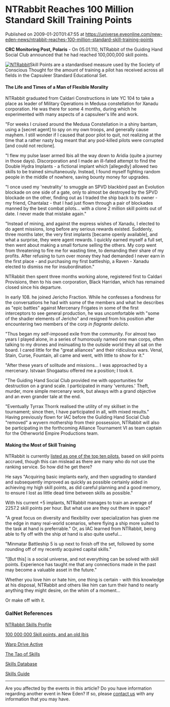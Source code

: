 # NTRabbit Reaches 100 Million Standard Skill Training Points
Published on 2009-01-20T01:47:55 at https://universe.eveonline.com/new-eden-news/ntrabbit-reaches-100-million-standard-skill-training-points

**CRC Monitoring Post, Polaris** \- On 05.01.110, NTRabbit of the Guiding Hand Social Club announced that he had reached 100,000,000 skill points.

[![NTRabbit](http://www.eve-ic.net/media/articles/2686/ntrabbitthumb.png)](http://www.eve-ic.net/media/igbd/igbd.php?faction=ic&url=http%3A%2F%2Fwww.eve-ic.net%2Fmedia%2Farticles%2F2686%2Fntrabbit.png)Skill Points are a standardised measure used by the Society of Conscious Thought for the amount of training a pilot has received across all fields in the Capsuleer Standard Educational Set.

#### The Life and Times of a Man of Flexible Morality

NTRabbit graduated from Caldari Constructions in late YC 104 to take a place as leader of Military Operations in Medusa constellation for Xanadu corporation. He was there for some 4 months, during which he experimented with many aspects of a capsuleer's life and work.

"For weeks I cruised around the Medusa Constellation in a shiny bantam, using a [secret agent] to spy on my own troops, and generally cause mayhem. I still wonder if I caused that poor pilot to quit, not realizing at the time that a rather nasty bug meant that any pod-killed pilots were corrupted [and could not reclone].

"I flew my pulse laser armed Ibis all the way down to Aridia (quite a journey in those days). Discorporation and I made an ill-fated attempt to find the Double Hydra Implants - a fictional implant which [allegedly] allowed two skills to be trained simultaneously. Instead, I found myself fighting random people in the middle of nowhere, saving bounty money for upgrades.

"I once used my 'neutrality' to smuggle an SPVD blackbird past an Evolution blockade on one side of a gate, only to almost be destroyed by the SPVD blockade on the other, finding out as I traded the ship back to its owner - my friend, Chantalaz - that I had just flown through a pair of blockades manned by the best combat pilots... with a clone 2 million skill points out of date. I never made that mistake again."

"Instead of mining, and against the express wishes of Xanadu, I elected to do agent missions, long before any serious rewards existed. Suddenly, three months later, the very first implants [became openly available], and what a surprise, they were agent rewards. I quickly earned myself a full set, then went about making a small fortune selling the others. My corp went from threatening to fire me for wasting time, to demanding their share of my profits. After refusing to turn over money they had demanded I never earn in the first place - and purchasing my first battleship, a Raven - Xanadu elected to dismiss me for insubordination."

NTRabbit then spent three months working alone, registered first to Caldari Provisions, then to his own corporation, Black Harridan, which has remained closed since his departure.

In early 108. he joined Jericho Fraction. While he confesses a fondness for the conversations he had with some of the members and what he describes as "epic battles" against Mercenary Frigates in some of the first interceptors to see general production, he was uncomfortable with "some of the shadier elements of Jericho" and resigned from his position after encountering two members of the corp _in flagrante delicto_.

"Thus began my self-imposed exile from the community. For almost two years I played alone, in a series of humorously named one man corps, often talking to my drones and insinuating to the outside world they all sat on the board. I cared little for the "great alliances" and their ridiculous wars. Venal, Stain, Curse, Fountain, all came and went, with little to show for it."

"After these years of solitude and missions... I was approached by a mercenary. Istvaan Shogaatsu offered me a position; I took it.

"The Guiding Hand Social Club provided me with opportunities for destruction on a grand scale. I participated in many 'ventures.' Theft, murder, more simple mercenary work, but always with a grand objective and an even grander tale at the end.

"Eventually Tyrrax Thorrk realised the utility of my skillset in the tournament; since then, I have participated in all, with mixed results." Having previously flown for IAC before the Guilding Hand Social Club "removed" a wyvern mothership from their possession, NTRabbit will also be participating in the forthcoming Alliance Tournament VI as team captain for the Otherworld Empire Productions team.

#### Making the Most of Skill Training  


NTRabbit is currently [listed as one of the top ten pilots](http://www.eve-ic.net/media/igbd/igbd.php?faction=ic&url=http%3A%2F%2Fineve.net%2Fskills%2Fgrouplist.php%3Fskillgroupid%3D1), based on skill points accrued, though this can mislead as there are many who do not use the ranking service. So how did he get there?

He says "Acquiring basic implants early, and then upgrading to standard and subsequently improved as quickly as possible certainly aided in achieving my high skill points, as did careful planning and a good memory, to ensure I lost as little dead time between skills as possible."

With his current +5 implants, NTRabbit manages to train an average of 2257.2 skill points per hour. But what use are they out there in space?

"A great focus on diversity and flexibility over specialization has given me the edge in many real-world scenarios, where flying a ship more suited to the task at hand is preferrable." Or, as IAC learned from NTRabbit, being able to fly off with the ship _at_ hand is also quite useful...

"Minmatar Battleship 5 is up next to finish off the set, followed by some rounding off of my recently acquired capital skills."

"[But this] is a social universe, and not everything can be solved with skill points. Experience has taught me that any connections made in the past may become a valuable asset in the future."

Whether you love him or hate him, one thing is certain - with this knowledge at his disposal, NTRabbit and others like him can turn their hand to nearly anything they might desire, on the whim of a moment...

Or make off with it.

### GalNet References

[NTRabbit Skills Profile](http://www.eve-ic.net/media/igbd/igbd.php?faction=ic&url=http%3A%2F%2Fineve.net%2Fskills%2Fcharacter.php%3FcharID%3DMTQ2MTgwOTQy)

[100 000 000 Skill points, and an old Ibis](http://www.eve-ic.net/media/igbd/igbd.php?faction=ic&url=http%3A%2F%2Fmyeve.eve-online.com%2Fingameboard.asp%3Fa%3Dtopic%26threadID%3D965103)

[Warp Drive Active](http://www.eve-ic.net/media/igbd/igbd.php?faction=ic&url=http%3A%2F%2Fwww.warpdriveactive.com%2F2009%2F01%2F06%2Fntrabbit-turns-100000000%2F)

[The Tao of Skills](http://www.eve-ic.net/media/igbd/igbd.php?faction=ic&url=http%3A%2F%2Fwww.eve-mag.com%2Fwordpress%2Farchives%2F1214)

[Skills Database](http://www.eve-ic.net/media/igbd/igbd.php?faction=ic&url=http%3A%2F%2Fwiki.eveonline.com%2Fwiki%2FItem_Database%3ASkills)

[Skills Guide](http://www.eve-ic.net/media/igbd/igbd.php?faction=ic&url=http%3A%2F%2Fwww.eve-online.com%2Fguide%2Fen%2Fg615.asp)

 

* * *

Are you affected by the events in this article? Do you have information regarding another event in New Eden? If so, please [contact us](http://myeve.eve-online.com/news.asp?a=submitrp) with any information that you may have.
